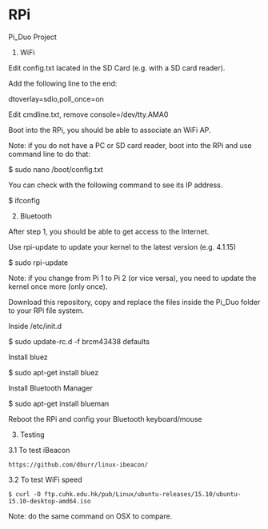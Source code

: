 # RPi


Pi_Duo Project


1. WiFi

  Edit config.txt lacated in the SD Card (e.g. with a SD card reader).

  Add the following line to the end:

  dtoverlay=sdio,poll_once=on

  Edit cmdline.txt, remove console=/dev/tty.AMA0

  Boot into the RPi, you should be able to associate an WiFi AP.

  Note: if you do not have a PC or SD card reader, boot into the RPi and use command line to do that:

  $ sudo nano /boot/config.txt

  You can check with the following command to see its IP address.

  $ ifconfig


2. Bluetooth

  After step 1, you should be able to get access to the Internet.

  Use rpi-update to update your kernel to the latest version (e.g. 4.1.15)

  $ sudo rpi-update

  Note: if you change from Pi 1 to Pi 2 (or vice versa), you need to update the kernel once more (only once).
  
  Download this repository, copy and replace the files inside the Pi_Duo folder to your RPi file system.

  Inside /etc/init.d

  $ sudo update-rc.d -f brcm43438 defaults

  Install bluez

  $ sudo apt-get install bluez

  Install Bluetooth Manager

  $ sudo apt-get install blueman

  Reboot the RPi and config your Bluetooth keyboard/mouse 


3. Testing

  3.1 To test iBeacon
  
    https://github.com/dburr/linux-ibeacon/
  
  3.2 To test WiFi speed

    $ curl -O ftp.cuhk.edu.hk/pub/Linux/ubuntu-releases/15.10/ubuntu-15.10-desktop-amd64.iso

  Note: do the same command on OSX to compare.
    
    
  

